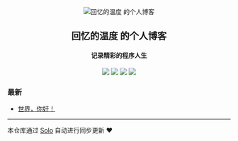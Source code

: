 <p align="center"><img alt="回忆的温度 的个人博客" src="https://static.b3log.org/images/brand/solo-32.png"></p><h2 align="center">
回忆的温度 的个人博客
</h2>

<h4 align="center">记录精彩的程序人生</h4>
<p align="center"><a title="回忆的温度 的个人博客" target="_blank" href="https://github.com/weixiaoqingtian/solo-blog"><img src="https://img.shields.io/github/last-commit/weixiaoqingtian/solo-blog.svg?style=flat-square&color=FF9900"></a>
<a title="GitHub repo size in bytes" target="_blank" href="https://github.com/weixiaoqingtian/solo-blog"><img src="https://img.shields.io/github/repo-size/weixiaoqingtian/solo-blog.svg?style=flat-square"></a>
<a title="Solo Version" target="_blank" href="https://github.com/b3log/solo/releases"><img src="https://img.shields.io/badge/solo-3.6.6-f1e05a.svg?style=flat-square&color=blueviolet"></a>
<a title="Hits" target="_blank" href="https://github.com/b3log/hits"><img src="https://hits.b3log.org/weixiaoqingtian/solo-blog.svg"></a></p>

### 最新

* [世界，你好！](https://www.guojiawei.top/hello-solo)



---

本仓库通过 [Solo](https://github.com/b3log/solo) 自动进行同步更新 ❤️ 